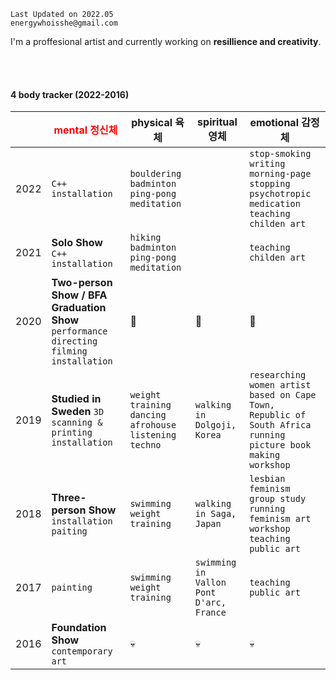 
```
Last Updated on 2022.05
energywhoisshe@gmail.com
```

I'm a proffesional artist and currently working on **resillience and creativity**.

<br>
<br>

#### 4 body tracker (2022-2016)

| | <span style="color:red"> mental 정신체 | physical 육체 | spiritual 영체 | emotional 감정체 |
|---|---|---|---|---|
|2022| `C++` `installation` | `bouldering` `badminton` `ping-pong` `meditation` |  | `stop-smoking` `writing morning-page` `stopping psychotropic medication` `teaching childen art`|
|2021| __Solo Show__ `C++` `installation` | `hiking` `badminton` `ping-pong` `meditation` |  | `teaching childen art` |
|2020| __Two-person Show / BFA Graduation Show__ `performance directing` `filming` `installation` | 🤍 | 🤍 | 🤍 |
|2019| __Studied in Sweden__ `3D scanning & printing` `installation` | `weight training` `dancing afrohouse` `listening techno` | `walking in Dolgoji, Korea` | `researching women artist based on Cape Town, Republic of South Africa` `running picture book making workshop` |
|2018| __Three-person Show__ `installation` `paiting` | `swimming` `weight training` | `walking in Saga, Japan`  | `lesbian feminism group study` `running feminism art workshop`  `teaching public art` |
|2017| `painting` |  `swimming` `weight training` | `swimming in Vallon Pont D'arc, France` | `teaching public art` |
|2016| __Foundation Show__ `contemporary art` | 💀 | 💀 | 💀 | 


<!--
**energywhoisshe/energywhoisshe** is a ✨ _special_ ✨ repository because its `README.md` (this file) appears on your GitHub profile.

Here are some ideas to get you started:

- 🔭 I’m currently working on ...
- 🌱 I’m currently learning ...
- 👯 I’m looking to collaborate on ...
- 🤔 I’m looking for help with ...
- 💬 Ask me about ...
- 📫 How to reach me: ...
- 😄 Pronouns: ...
- ⚡ Fun fact: ...
-->
